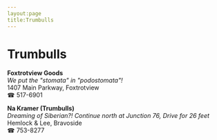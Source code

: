 ```yaml
---
layout:page
title:Trumbulls
---
```

# Trumbulls

**Foxtrotview Goods**  
_We put the "stomata" in "podostomata"!_  
1407 Main Parkway, Foxtrotview  
☎ 517-6901



**Na Kramer (Trumbulls)**  
_Dreaming of Siberian?! 
Continue north at Junction 76, Drive for 26 feet_  
Hemlock & Lee, Bravoside  
☎ 753-8277



